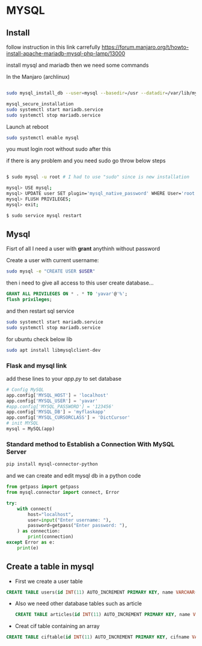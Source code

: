 # MYSQL





## Install 

follow instruction in this link carrefully
https://forum.manjaro.org/t/howto-install-apache-mariadb-mysql-php-lamp/13000

install mysql and mariadb then we need some commands

In the Manjaro (archlinux)

```bash

sudo mysql_install_db --user=mysql --basedir=/usr --datadir=/var/lib/mysql

mysql_secure_installation
sudo systemctl start mariadb.service
sudo systemctl stop mariadb.service

```

Launch at reboot

```bash
sudo systemctl enable mysql
```


you must login root without sudo after this


if there is any problem and you need sudo go throw below steps


```bash

$ sudo mysql -u root # I had to use "sudo" since is new installation

mysql> USE mysql;
mysql> UPDATE user SET plugin='mysql_native_password' WHERE User='root';
mysql> FLUSH PRIVILEGES;
mysql> exit;

$ sudo service mysql restart
```

## Mysql

Fisrt of all I need a user with **grant** anythinh without password

Create a user with current username:

```bash
sudo mysql -e "CREATE USER $USER"    
```

then i need to give all access to this user create database...

```sql
GRANT ALL PRIVILEGES ON * . * TO 'yavar'@'%';
flush privileges;
```

and then restart sql service

```bash
sudo systemctl start mariadb.service
sudo systemctl stop mariadb.service
```
for ubuntu check below lib 
```bash
sudo apt install libmysqlclient-dev
```



### Flask and mysql link 

add these lines to your *app.py* to set database

```python
# Config MySQL
app.config['MYSQL_HOST'] = 'localhost'
app.config['MYSQL_USER'] = 'yavar'
#app.config['MYSQL_PASSWORD'] = '123456'
app.config['MYSQL_DB'] = 'myflaskapp'
app.config['MYSQL_CURSORCLASS'] = 'DictCursor'
# init MYSQL
mysql = MySQL(app)


```

### Standard method to Establish a Connection With MySQL Server

```bash
pip install mysql-connector-python
```

and we can create and edit mysql db in a python code

```python
from getpass import getpass
from mysql.connector import connect, Error

try:
    with connect(
        host="localhost",
        user=input("Enter username: "),
        password=getpass("Enter password: "),
    ) as connection:
        print(connection)
except Error as e:
    print(e)
```







## Create a table in mysql

- First we create a user table

```sql
CREATE TABLE users(id INT(11) AUTO_INCREMENT PRIMARY KEY, name VARCHAR(100), email VARCHAR(100), username VARCHAR(40), password VARCHAR(100), register_date TIMESTAMP DEFAULT CURRENT_TIMESTAMP);
```

- Also we need other database tables such as article

  ```sql
  CREATE TABLE articles(id INT(11) AUTO_INCREMENT PRIMARY KEY, name VARCHAR(100), title VARCHAR(255), author VARCHAR(100), body TEXT, create_date TIMESTAMP DEFAULT CURRENT_TIMESTAMP);
  ```


- Creat cif table containing an array
```sql
CREATE TABLE ciftable(id INT(11) AUTO_INCREMENT PRIMARY KEY, cifname VARCHAR(100), symbol VARCHAR(255), spg VARCHAR(100), author VARCHAR(100), create_date TIMESTAMP DEFAULT CURRENT_TIMESTAMP);
```
  
